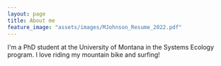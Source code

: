 ```yaml
---
layout: page
title: About me
feature_image: "assets/images/MJohnson_Resume_2022.pdf"
---
```


I'm a PhD student at the University of Montana in the Systems Ecology program.
I love riding my mountain bike and surfing!
